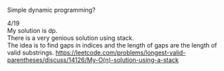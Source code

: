 Simple dynamic programming?

4/19\
My solution is dp.\
There is a very genious solution using stack.\
The idea is to find gaps in indices and the length of gaps are the length of valid substrings.
https://leetcode.com/problems/longest-valid-parentheses/discuss/14126/My-O(n)-solution-using-a-stack
